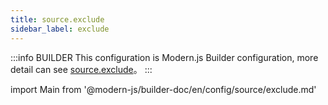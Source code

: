 ```yaml
---
title: source.exclude
sidebar_label: exclude
---
```


:::info BUILDER
This configuration is Modern.js Builder configuration, more detail can see [source.exclude](https://modernjs.dev/builder/zh/api/config-source.html#source-exclude)。
:::

import Main from '@modern-js/builder-doc/en/config/source/exclude.md'

<Main />

